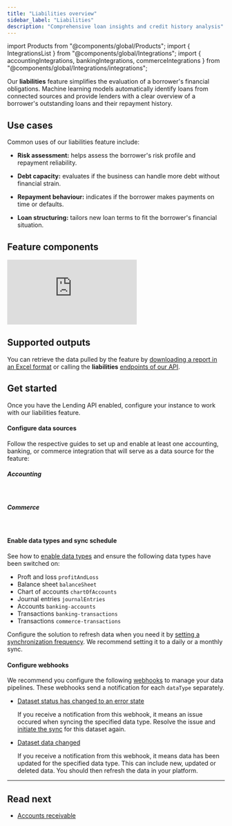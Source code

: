```yaml
---
title: "Liabilities overview"
sidebar_label: "Liabilities"
description: "Comprehensive loan insights and credit history analysis"
---
```


import Products from "@components/global/Products";
import { IntegrationsList } from "@components/global/Integrations";
import { accountingIntegrations, bankingIntegrations, commerceIntegrations } from "@components/global/Integrations/integrations";

Our **liabilities** feature simplifies the evaluation of a borrower's financial obligations. Machine learning models automatically identify loans from connected sources and provide lenders with a clear overview of a borrower's outstanding loans and their repayment history.

## Use cases

Common uses of our liabilities feature include:

- **Risk assessment:** helps assess the borrower's risk profile and repayment reliability.

- **Debt capacity:** evaluates if the business can handle more debt without financial strain.

- **Repayment behaviour:** indicates if the borrower makes payments on time or defaults.

- **Loan structuring:** tailors new loan terms to fit the borrower's financial situation.

## Feature components

<iframe
  src="https://docs.google.com/spreadsheets/d/e/2PACX-1vQXnkKj3esBrzpD--pKV_tVTfTHxDPpxz8BBFe2SjcNt6kB2-qcTFDxEye3kxHWu91mYRzLoCjYfpHH/pubhtml?gid=554962936&amp;single=true&amp;widget=true&amp;headers=false"
  frameborder="0"
  style={{ top: 0, left: 0, width: "100%", height: "660px" }}
></iframe>

## Supported outputs

You can retrieve the data pulled by the feature by [downloading a report in an Excel format](/lending/features/excel-download-overview) or calling the **liabilities** [endpoints of our API](/lending-api#/).

## Get started

Once you have the Lending API enabled, configure your instance to work with our liabilities feature. 

#### Configure data sources

Follow the respective guides to set up and enable at least one accounting, banking, or commerce integration that will serve as a data source for the feature:

##### Accounting
<br />

<IntegrationsList integrations={accountingIntegrations} />

##### Commerce
<br />

<IntegrationsList integrations={commerceIntegrations} />

#### Enable data types and sync schedule

See how to [enable data types](/core-concepts/data-type-settings#override-the-default-sync-settings) and ensure the following data types have been switched on:

- Proft and loss `profitAndLoss`
- Balance sheet `balanceSheet`
- Chart of accounts `chartOfAccounts`
- Journal entries `journalEntries`
- Accounts `banking-accounts`
- Transactions `banking-transactions`
- Transactions `commerce-transactions`

Configure the solution to refresh data when you need it by [setting a synchronization frequency](/core-concepts/data-type-settings#choose-a-synchronization-frequency). We recommend setting it to a daily or a monthly sync.

#### Configure webhooks

We recommend you configure the following [webhooks](/using-the-api/webhooks/core-rules-types) to manage your data pipelines. These webhooks send a notification for each `dataType` separately.

- [Dataset status has changed to an error state](/using-the-api/webhooks/core-rules-types#dataset-status-has-changed-to-an-error-state)  

  If you receive a notification from this webhook, it means an issue occured when syncing the specified data type. Resolve the issue and [initiate the sync](/using-the-api/queueing-data-syncs#refresh-data) for this dataset again. 
 
- [Dataset data changed](/using-the-api/webhooks/core-rules-types#dataset-data-changed)  

  If you receive a notification from this webhook, it means data has been updated for the specified data type. This can include new, updated or deleted data. You should then refresh the data in your platform.

---

## Read next
- [Accounts receivable](/lending/features/accounts-receivable-overview)